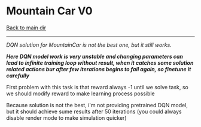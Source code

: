 # Mountain Car V0
[Back to main dir](../)
___
_DQN solution for MountainCar is not the best one, but it still works._

***Here DQN model work is very unstable and changing parameters can lead to infinite training loop without result, when it catches some solution related actions bur after few iterations begins to fail again, so finetune it carefully***

First problem with this task is that reward always -1 until we solve task, so 
we should modify reward to make learning process possible

Because solution is not the best, i'm not providing pretrained DQN model, but it should achieve sume results after 50 iterations
(you could always disable render mode to make simulation quicker)
